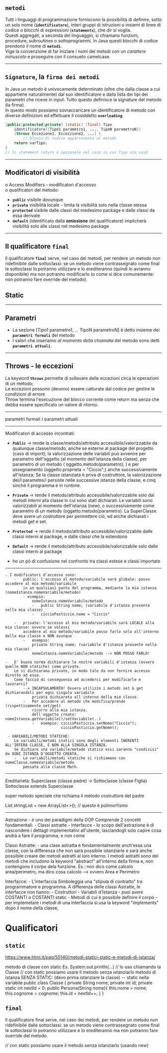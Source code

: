 ## **`metodi`**  
Tutti i linguaggi di programmazione forniscono la possibilità di definire, sotto un solo nome (**`identificatore`**), interi gruppi di istruzioni o insiemi di linee di codice o blocchi di espressioni (**`statements`**), che dir si voglia.  
Questi aggregati, a seconda del linguaggio, si chiamano funzioni, procedure, subroutines o sottoprogrammi. In Java questi blocchi di codice prendono il nome di **`metodi`**.  
Vige la convenzione di far iniziare i nomi dei metodi con un _carattere minuscolo_ e proseguire con il consueto camelcase.

---
## `Signature`, la `firma dei metodi`
In Java un metodo è univocamente determinato (oltre che dalla classe a cui appartiene naturalmente) dal suo identificatore e dalla lista dei tipi dei parametri che riceve in input. Tutto questo definisce la signature del metodo (la firma).  
In questo modo possiamo sovraccaricare un identificatore di metodo con diverse definizioni ed effettuare il cosiddetto **`overloading`**.  

```java
[public|protected|private] [static] [final] Tipo
	identificatore([Tipo1 parametro1, ..., TipoN parametroN])
	[throws Eccezione1, Eccezzione2, ...] {
		// blocco di codice appartenente al metodo
	return varTipo;
}
// lo statement return è opzionale nel caso in cui Tipo sia void
```

---
## Modificatori di visibilità
o Access Modifiers - modificatori d'accesso  
o qualificatori del metodo:  
- **`public`** visibile dovunque
- **`private`** visibilità locale - limita la visibilità solo nella classe stessa
- **`protected`** visibile dalle classi del medesimo package e dalle classi da essa derivate
- **`default`** (identificato dalla **omissione** del qualificatore) implicherà visibilità solo alle classi nel medesimo package



---
## Il qualificatore **`final`**
Il qualificatore **`final`** serve, nel caso dei metodi, per rendere un metodo non ridefinibile dalle sottoclassi: se un metodo viene contrassegnato come final le sottoclassi lo potranno utilizzare e lo erediteranno (quindi lo avranno disponibile) ma non potranno modificarlo (o come si dice comunemente: non potranno fare override del metodo).  

## Static


---
## Parametri
- La sezione [Tipo1 parametro1, ... TipoN parametroN] è detto insieme dei **`parametri formali`** del metodo  
- I valori che inseriamo _al momento della chiamata_ del metodo sono detti **`parametri attuali`**.  

---
## Throws - le eccezioni
La keyword **`throws`** permette di sollevare delle eccezioni circa le operazioni di un metodo;  
Le eccezioni possono (devono) essere catturate dal codice per gestire le condizioni di errore  
Throw termina l'esecuzione del blocco corrente come return ma senza che debba essere specificato un valore di ritorno.  


---



parametri formali / parametri attuali

---
Modificatori di accesso incontrati:  
- **`Public`**  -> rende la classe/metodo/attributo accessibile/valorizzabile da qualunque classe/metodo, anche se esterne al package del progetto (caso di import);
la valorizzazione delle variabili può avvenire per parametro dell'oggetto (al momento dell'istanza della classe), per parametro di un metodo ( oggetto.metodo(parametro); ) e per assegnamento (oggetto.proprieta = "Ciccio";) anche successivamente all'istanza; Se la classe istanziata è priva di costruttore, la valorizzazione dei/l parametro/i persiste nelle successive istanze della classe, e cmq sinchè il programma è in runtime.  
- **`Private`**  -> rende il metodo/attributo accessibile/valorizzabile solo dai metodi interni alla classe in cui sono stati dichiarati.
Le variabili sono valorizzabili al momento dell'istanza (new), o successivamente come parametro di un metodo (oggetto.metodo(parametro).
La SuperClasse deve avere un costruttore per permettere ciò, ed anche dichiarati i metodi get e set. 
- **`Protected`**  ->    rende il metodo/attributo accessibile/valorizzabile dalle classi interni al package, e dalle classi che la estendono
-   **`Default`** ->  rende il metodo/attributo accessibile/valorizzabile solo dalle classi interni al package

-   ho un pò di confusione nel confronto tra classi estese e classi importate

---

    - I modificatori d'accesso sono:
        -   public: l'accesso al metodo/variabile sarà globale: posso accedere al mio metodo/variabile
            in un qualsiasi punto del programma, mediante la mia istanza (nomeIstanza.nomeVariabile/metodo)
            - esempio:
                nomeIstanza.nomeVariabile/metodo
                -   public String nome; (variabile d'istanza presente nella mia classe)
                -   ciccioPasticcio.nome = "Ciccio"

        -   private: l'accesso al mio metodo/variabile sarà LOCALE alla mia classe: ovvero se volessi
            accedere al mio metodo/variabile posso farlo solo all'interno della mia classe e NON ovunque
            -   esempio:
                private String nome; (variabile d'istanza presente nella mia classe)
                nomeIstanza.nomeVariabile/metodo --> NON POSSO FARLO!

    -   E' buona norma dichiarare le nostre variabili d'istanza (ovvero quelle NON statiche) come private.
        Le si dichiarano private, in modo tale da non fornire accesso diretto ad esse.
        Come faccio di conseguenza ad accederci per modificarle e lavorarci?
            --> INCAPSULAMENTO! Ovvero utilizzo i metodi set & get dichiarandoli per ogni singola variabile
                privata dichiarata all'interno della mia classe.
            -   Per accedere al metodo che modifica/prende (rispettivamente set/get)
                ricorro alla mia istanza.
                dell'oggetto creato: nomeIstanza.getVariabile()/setVariabile(..)
                -   esempio: ciccioPasticcio.setNome("Ciccio");
                             ciccioPasticcio.getNome();

     - VARIABILI/METODI STATICHE:
        Le variabili/metodi statici sono degli elementi INERENTI ALL'INTERA CLASSE, E NON ALLA SINGOLA ISTANZA.
        Se dichiaro una variabile/metodo statico essi saranno "condivisi" da OGNI ISTANZA D'OGGETTO CREATA.
        -   Le variabili/metodi statiche si richiamano con nomeClasse.nomeVariabile/metodo
            pensate alla classe Math.

---
Ereditarietà:   Superclasse (classe padre)  ->  Sottoclasse (classe Figlia)
                    Sottoclasse extends Superclasse

super   metodo speciale che richiama il metodo costruttore del padre

List<String> stringList = new ArrayList<>();    // questo è polimorfismo

--------------
Astrazione
    -   è uno dei paradigmi della OOP
        Comprende 2 concetti fondamentali:
        -   Classi astratte
        -   Interfacce
    -   lo scopo dell'astrazione è di nascondere i dettagli implementativi all'utente,
        lasciandogli solo capire cosa andrà a fare il programma, e non come

Classi Astratte:
    -   una clase astratta è fondamentalmente anch'essa una classe, con la differenza che
        non sarà possibile istanziarle e sarà anche possibile creare dei metodi astratti al loro interno.
        I metodi astratti sono dei metodi che includono la keyword "abstract" all'interno della firma e,
        non contengono il corpo dela funzione.
        Es.: non dico come calcolo area/perimetro, ma dico cosa calcolo --> ovvero Area e Perimetro

Interfacce:
    -   L'interfaccia Simboleggia una "stipula di contratto" tra programmatore e programma.
        A differenza delle classi Astratte, le interfacce non hanno:
        -   Costruttori
        -   Variabili d'Istanza        -   puoi avere COSTANTI o COSTANTI static
        -   Metodi di cui è possibile definire il corpo
    -   per implemetare i metodi di una interfaccia si usa la keyword "implements"
            dopo il nome della classe,


# Qualificatori
## `static`
https://www.html.it/pag/50140/metodi-statici-static-e-metodi-di-istanza/

metodo di classe con static Es. System.out.println(...)     // lo uso chiamando la Classe
// con static possiamo usare il metodo senza istanziarlo
metodo di istanza SENZA STATIC: (devo prima istanziare la classe)
 -- static nella variabile
    public class Classe {
        private String nome;
        private int id;
        private static int nextId = 0;
        public Persona(String nome){
            this.nome = nome;
            this.cognome = cognome;
            this.id = nextId++;
        }
    }

## `final`
Il qualificatore final serve, nel caso dei metodi, per rendere un metodo non ridefinibile dalle sottoclassi:
se un metodo viene contrassegnato come final le sottoclassi lo potranno utilizzare e lo erediteranno
ma non potranno fare override del metodo.

// con static possiamo usare il metodo senza istanziarlo (usando new)